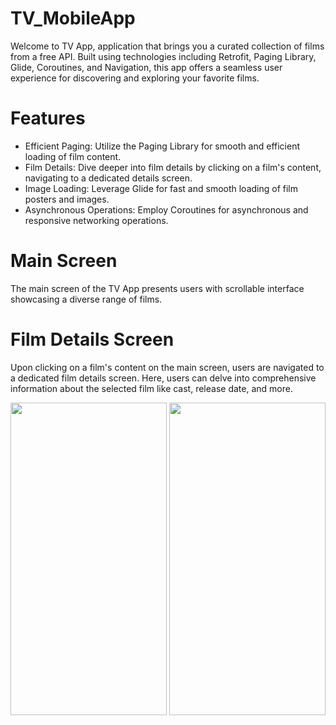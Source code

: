 # TV_MobileApp
Welcome to TV App, application that brings you a curated collection of films from a free API.
Built using technologies including Retrofit, Paging Library, Glide, Coroutines, and Navigation, this app offers a seamless user experience for discovering and exploring your favorite films.

# Features
- Efficient Paging: Utilize the Paging Library for smooth and efficient loading of film content.
- Film Details: Dive deeper into film details by clicking on a film's content, navigating to a dedicated details screen.
- Image Loading: Leverage Glide for fast and smooth loading of film posters and images.
- Asynchronous Operations: Employ Coroutines for asynchronous and responsive networking operations.

# Main Screen
The main screen of the TV App presents users with scrollable interface showcasing a diverse range of films. 

# Film Details Screen
Upon clicking on a film's content on the main screen, users are navigated to a dedicated film details screen. 
Here, users can delve into comprehensive information about the selected film like cast, release date, and more.

<p align="center">
<img src="https://github.com/szymon123xxx/TV_MobileApp/assets/56151418/2e951866-804b-4088-b190-dc1d098b55af" width="250" height="500">
<img src="https://github.com/szymon123xxx/TV_MobileApp/assets/56151418/ba0f507e-def6-43c0-b62c-f41b35a740da" width="250" height="500">
</p>


